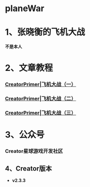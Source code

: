 # planeWar
# 1、张晓衡的飞机大战

**不是本人**



# 2、文章教程

### [CreatorPrimer|飞机大战（一）](https://www.jianshu.com/p/c61f3ec0c66c)

### [CreatorPrimer|飞机大战（二）](https://www.jianshu.com/p/eebc370cf1a3)

### [CreatorPrimer|飞机大战（三）](https://www.jianshu.com/p/747cbb6c8aee)



# 3、公众号

### Creator星球游戏开发社区



## 4、Creator版本

* **v2.3.3**